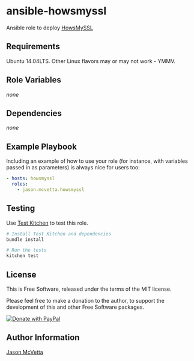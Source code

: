 ansible-howsmyssl
=================

Ansible role to deploy [HowsMySSL](https://github.com/jmhodges/howsmyssl)


Requirements
------------

Ubuntu 14.04LTS.  Other Linux flavors may or may not work - YMMV.  


Role Variables
--------------

*none*


Dependencies
------------

*none*


Example Playbook
----------------

Including an example of how to use your role (for instance, with variables passed in as parameters) is always nice for users too:

```yaml
- hosts: howsmyssl
  roles:
    - jason.mcvetta.howsmyssl
```


Testing
-------

Use [Test Kitchen](http://kitchen.ci) to test this role.  

```bash
# Install Test Kitchen and dependencies
bundle install

# Run the tests
kitchen test
```


License
-------

This is Free Software, released under the terms of the MIT license.

Please feel free to make a donation to the author, to support the development
of this and other Free Software packages.

[![Donate with PayPal](https://img.shields.io/badge/donate-paypal-blue.svg)](https://www.paypal.com/cgi-bin/webscr?cmd=_s-xclick&hosted_button_id=BEN9T3USAGGU4)


Author Information
------------------

[Jason McVetta](mailto:jason.mcvetta@gmail.com)
